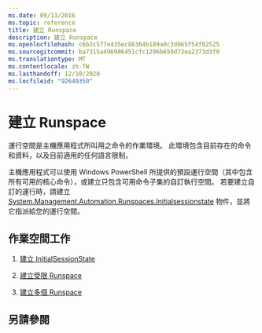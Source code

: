 ```yaml
---
ms.date: 09/13/2016
ms.topic: reference
title: 建立 Runspace
description: 建立 Runspace
ms.openlocfilehash: c6b2c577e435ec88364b189a0c3d065f54f02525
ms.sourcegitcommit: ba7315a496986451cfc1296b659d73ea2373d3f0
ms.translationtype: MT
ms.contentlocale: zh-TW
ms.lasthandoff: 12/10/2020
ms.locfileid: "92649350"
---
```

# <a name="creating-runspaces"></a>建立 Runspace

運行空間是主機應用程式所叫用之命令的作業環境。 此環境包含目前存在的命令和資料，以及目前適用的任何語言限制。

 主機應用程式可以使用 Windows PowerShell 所提供的預設運行空間（其中包含所有可用的核心命令），或建立只包含可用命令子集的自訂執行空間。 若要建立自訂的運行時，請建立 [System.Management.Automation.Runspaces.Initialsessionstate](/dotnet/api/System.Management.Automation.Runspaces.InitialSessionState) 物件，並將它指派給您的運行空間。

## <a name="runspace-tasks"></a>作業空間工作

1. [建立 InitialSessionState](./creating-an-initialsessionstate.md)

2. [建立受限 Runspace](./creating-a-constrained-runspace.md)

3. [建立多個 Runspace](./creating-multiple-runspaces.md)

## <a name="see-also"></a>另請參閱
